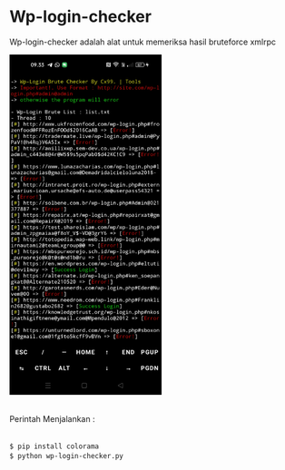 # Wp-login-checker
Wp-login-checker adalah alat untuk memeriksa hasil bruteforce xmlrpc

<img src="https://github.com/cexploit99/Wp-login-checker/blob/main/wp-login.jpg" height="600"/>
<br><br>

Perintah Menjalankan  :
```html

$ pip install colorama
$ python wp-login-checker.py
